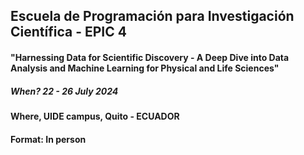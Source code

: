 ## Escuela de Programación para Investigación Científica - EPIC 4

#### "Harnessing Data for Scientific Discovery - A Deep Dive into Data Analysis and Machine Learning for Physical and Life Sciences"

##### When? 22 - 26 July 2024

#### Where, UIDE campus, Quito - ECUADOR

#### Format: In person
